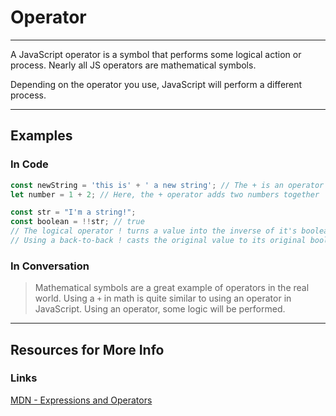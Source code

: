 # Operator

---

A JavaScript operator is a symbol that performs some logical action or process. Nearly all JS operators are mathematical symbols.

Depending on the operator you use, JavaScript will perform a different process.

---

## Examples

### In Code

```js
const newString = 'this is' + ' a new string'; // The + is an operator that concatenates the two strings
let number = 1 + 2; // Here, the + operator adds two numbers together

const str = "I'm a string!";
const boolean = !!str; // true
// The logical operator ! turns a value into the inverse of it's boolean type.
// Using a back-to-back ! casts the original value to its original boolean value.
```

### In Conversation

> Mathematical symbols are a great example of operators in the real world. Using a `+` in math is quite similar to using an operator in JavaScript. Using an operator, some logic will be performed.

---

## Resources for More Info

### Links

<div><a href="https://developer.mozilla.org/en-US/docs/Web/JavaScript/Reference/Operators" target="_blank" rel="noopener noreferrer">MDN - Expressions and Operators</a></div>
